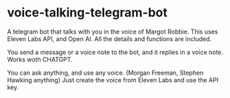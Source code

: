 # voice-talking-telegram-bot
A telegram bot that talks with you in the voice of Margot Robbie. This uses Eleven Labs API, and Open AI. All the details and functions are included.

You send a message or a voice note to the bot, and it replies in a voice note. Works woth CHATGPT.

You can ask anything, and use any voice. (Morgan Freeman, Stephen Hawking anything)
Just create the voice from Eleven Labs and use the API key.
